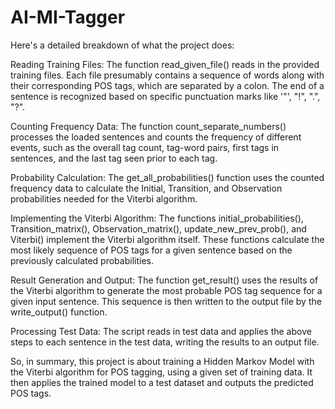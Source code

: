 # AI-MI-Tagger

Here's a detailed breakdown of what the project does:

Reading Training Files: The function read_given_file() reads in the provided training files. Each file presumably contains a sequence of words along with their corresponding POS tags, which are separated by a colon. The end of a sentence is recognized based on specific punctuation marks like '"', "!", ".", "?".

Counting Frequency Data: The function count_separate_numbers() processes the loaded sentences and counts the frequency of different events, such as the overall tag count, tag-word pairs, first tags in sentences, and the last tag seen prior to each tag.

Probability Calculation: The get_all_probabilities() function uses the counted frequency data to calculate the Initial, Transition, and Observation probabilities needed for the Viterbi algorithm.

Implementing the Viterbi Algorithm: The functions initial_probabilities(), Transition_matrix(), Observation_matrix(), update_new_prev_prob(), and Viterbi() implement the Viterbi algorithm itself. These functions calculate the most likely sequence of POS tags for a given sentence based on the previously calculated probabilities.

Result Generation and Output: The function get_result() uses the results of the Viterbi algorithm to generate the most probable POS tag sequence for a given input sentence. This sequence is then written to the output file by the write_output() function.

Processing Test Data: The script reads in test data and applies the above steps to each sentence in the test data, writing the results to an output file.

So, in summary, this project is about training a Hidden Markov Model with the Viterbi algorithm for POS tagging, using a given set of training data. It then applies the trained model to a test dataset and outputs the predicted POS tags.
